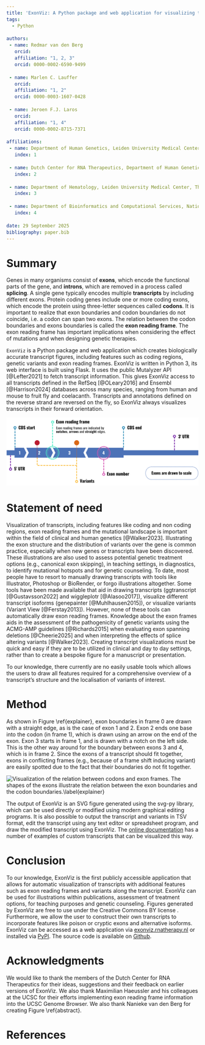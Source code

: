 ```yaml
---
title: 'ExonViz: A Python package and web application for visualizing transcripts'
tags:
  - Python

authors:
 - name: Redmar van den Berg
   orcid:
   affiliation: "1, 2, 3"
   orcid: 0000-0002-6590-9499

 - name: Marlen C. Lauffer
   orcid:
   affiliation: "1, 2"
   orcid: 0000-0003-1607-0428

 - name: Jeroen F.J. Laros
   orcid:
   affiliation: "1, 4"
   orcid: 0000-0002-8715-7371

affiliations:
 - name: Department of Human Genetics, Leiden University Medical Center, The Netherlands
   index: 1

 - name: Dutch Center for RNA Therapeutics, Department of Human Genetics, Leiden University Medical Center, The Netherlands
   index: 2

 - name: Department of Hematology, Leiden University Medical Center, The Netherlands
   index: 3

 - name: Department of Bioinformatics and Computational Services, National Institute of Public Health and the Environment, The Netherlands
   index: 4

date: 29 September 2025
bibliography: paper.bib
---
```


# Summary
Genes in many organisms consist of **exons**, which encode the functional parts of
the gene, and **introns**, which are removed in a process called **splicing**. A single
gene typically encodes multiple **transcripts** by including different exons.
Protein coding genes include one or more coding exons, which encode the protein
using three-letter sequences called **codons**. It is important to realize that
exon boundaries and codon boundaries do not coincide, i.e. a codon can span two
exons. The relation between the codon boundaries and exons boundaries is called
the **exon reading frame**. The exon reading frame has important implications
when considering the effect of mutations and when designing genetic therapies.

`ExonViz` is a Python package and web application which creates biologically
accurate transcript figures, including features such as coding regions, genetic
variants and exon reading frames. ExonViz is written in Python 3, its web
interface is built using Flask. It uses the public Mutalyzer API [@Lefter2021]
to fetch transcript information. This gives ExonViz access to all transcripts
defined in the RefSeq [@OLeary2016] and Ensembl [@Harrison2024] databases
across many species, ranging from human and mouse to fruit fly and coelacanth.
Transcripts and annotations defined on the reverse strand are reversed on the
fly, so ExonViz always visualizes transcripts in their forward orientation.

![Example transcript highlighting ExonViz features\label{abstract}](docs/figures/abstract.svg)

# Statement of need
Visualization of transcripts, including features like coding and non coding
regions, exon reading frames and the mutational landscape is important within the
field of clinical and human genetics [@Walker2023]. Illustrating the
exon structure and the distribution of variants over the gene is common
practice, especially when new genes or transcripts have been discovered. These
illustrations are also used to assess potential genetic treatment options
(e.g., canonical exon skipping), in teaching settings, in diagnostics, to
identify mutational hotspots and for genetic counseling. To date, most people
have to resort to manually drawing transcripts with tools like Illustrator,
Photoshop or BioRender, or forgo illustrations altogether. Some tools have been
made available that aid in drawing transcripts (ggtranscript [@Gustavsson2022]
and wiggleplotr [@Alasoo2017]), visualize different transcript isoforms
(genepainter [@Muhlhausen2015]), or visualize variants (Variant View
[@Ferstay2013]). However, none of these tools can
automatically draw exon reading frames. Knowledge about the exon frames aids in
the assessment of the pathogenicity of genetic variants using the ACMG-AMP
guidelines [@Richards2015] when evaluating exon spanning deletions
[@Cheerie2025] and when interpreting the effects of splice altering
variants [@Walker2023]. Creating transcript visualizations must be
quick and easy if they are to be utilized in clinical and day to day settings,
rather than to create a bespoke figure for a manuscript or presentation.

To our knowledge, there currently are no easily usable tools which allows the
users to draw all features required for a comprehensive overview of a
transcript’s structure and the localisation of variants of interest.

# Method
<!-- ML: Introduce exon frames before explaining the figure -->
As shown in Figure \ref{explainer}, exon boundaries in frame 0 are drawn with a
straight edge, as is the case of exon 1 and 2. Exon 2 ends one base into the
codon (in frame 1), which is drawn using an arrow on the end of the exon. Exon
3 starts in frame 1, and is drawn with a notch on the left side. This is the
other way around for the boundary between exons 3 and 4, which is in frame 2.
Since the exons of a transcript should fit together, exons in conflicting
frames (e.g., because of a frame shift inducing variant) are easily spotted
due to the fact that their boundaries do not fit together.

![Visualization of the relation between codons and exon frames. The shapes of
the exons illustrate the relation between the exon boundaries and the codon
boundaries.\label{explainer}](docs/figures/exonviz-explainer.svg)

The output of ExonViz is an SVG figure generated using the svg-py library,
which can be used directly or modified using modern graphical editing programs.
It is also possible to output the transcript and variants in TSV format, edit
the transcript using any text editor or spreadsheet program, and draw the
modified transcript using ExonViz. The [online
documentation](https://exonviz.readthedocs.io/en/latest/examples.html) has a
number of examples of custom transcripts that can be visualized this way.

# Conclusion
To our knowledge, ExonViz is the first publicly accessible application that
allows for automatic visualization of transcripts with additional features such
as exon reading frames and variants along the transcript. ExonViz can be used for
illustrations within publications, assessment of treatment options, for
teaching purposes and genetic counseling. Figures generated by ExonViz are free
to use under the Creative Commons BY license . Furthermore, we allow the user
to construct their own transcripts to incorporate features like poison or
cryptic exons and alternative isoforms. ExonViz can be accessed as a web
application via [exonviz.rnatherapy.nl](https://exonviz.rnatherapy.nl) or
installed via [PyPI](https://pypi.org/project/exonviz/). The source code is
available on [Github](https://github.com/DCRT-LUMC/exonviz).

# Acknowledgments
We would like to thank the members of the Dutch Center for RNA Therapeutics for
their ideas, suggestions and their feedback on earlier versions of ExonViz. We
also thank Maximilian Haeussler and his colleagues at the UCSC for their
efforts implementing exon reading frame information into the UCSC Genome
Browser. We also thank Nanieke van den Berg for creating Figure \ref{abstract}.

# References

